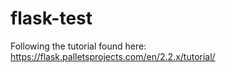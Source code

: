 # flask-test

Following the tutorial found here: https://flask.palletsprojects.com/en/2.2.x/tutorial/
